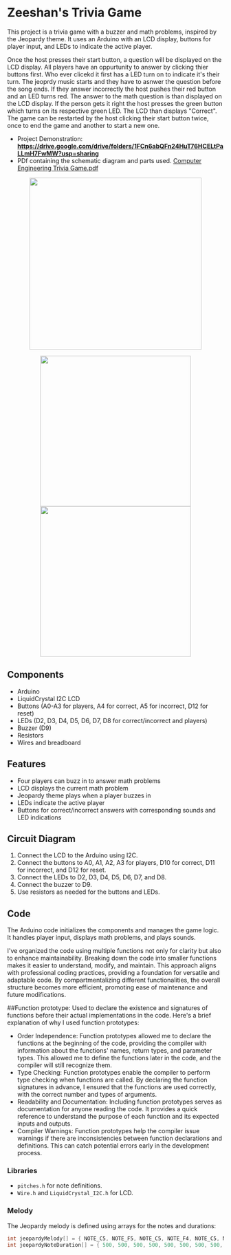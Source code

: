 # Zeeshan's Trivia Game

This project is a trivia game with a buzzer and math problems, inspired by the Jeopardy theme. It uses an Arduino with an LCD display, buttons for player input, and LEDs to indicate the active player. 

Once the host presses their start button, a question will be displayed on the LCD display. All players have an oppurtunity to answer by clicking thier buttons first. Who ever clicekd it first has a LED turn on to indicate it's their turn. The jeoprdy music starts and they have to asnwer the question before the song ends. If they answer incorrectly the host pushes their red button and an LED turns red. The answer to the math question is than displayed on the LCD display. If the person gets it right the host presses the green button which turns on its respective green LED. The LCD than displays "Correct". The game can be restarted by the host clicking their start button twice, once to end the game and another to start a new one.

- Project Demonstration: **https://drive.google.com/drive/folders/1FCn6abQFn24HuT76HCELtPaLLmH7FwMW?usp=sharing**
- PDf containing the schematic diagram and parts used.
[Computer Engineering Trivia Game.pdf](https://github.com/user-attachments/files/18613975/Computer.Engineering.Trivia.Game.pdf)

<p align="center">
  <img src="https://github.com/user-attachments/assets/22b2a614-a7ee-407b-a910-8334ddff64d1" width="400">
</p>

<p align="center">
  <img src="https://github.com/user-attachments/assets/78111205-5b96-466f-adc2-80bae90c2ec9" width="350">
  <img src="https://github.com/user-attachments/assets/403aacce-0f00-40b1-8aa9-b38b35bb858e" width="350">
</p>

## Components

- Arduino
- LiquidCrystal I2C LCD
- Buttons (A0-A3 for players, A4 for correct, A5 for incorrect, D12 for reset)
- LEDs (D2, D3, D4, D5, D6, D7, D8 for correct/incorrect and players)
- Buzzer (D9)
- Resistors
- Wires and breadboard

## Features

- Four players can buzz in to answer math problems
- LCD displays the current math problem
- Jeopardy theme plays when a player buzzes in
- LEDs indicate the active player
- Buttons for correct/incorrect answers with corresponding sounds and LED indications

## Circuit Diagram

1. Connect the LCD to the Arduino using I2C.
2. Connect the buttons to A0, A1, A2, A3 for players, D10 for correct, D11 for incorrect, and D12 for reset.
3. Connect the LEDs to D2, D3, D4, D5, D6, D7, and D8.
4. Connect the buzzer to D9.
5. Use resistors as needed for the buttons and LEDs.

## Code

The Arduino code initializes the components and manages the game logic. It handles player input, displays math problems, and plays sounds.

I've organized the code using multiple functions not only for clarity but also to enhance maintainability. Breaking down the code into smaller functions makes it easier to understand, modify, and maintain. This approach aligns with professional coding practices, providing a foundation for versatile and adaptable code. By compartmentalizing different functionalities, the overall structure becomes more efficient, promoting ease of maintenance and future modifications.

##Function prototype:
Used to declare the existence and signatures of functions before their actual implementations in the code. Here's a brief explanation of why I used function prototypes:
- Order Independence: Function prototypes allowed me to declare the functions at the beginning of the code, providing the compiler with information about the functions' names, return types, and parameter types. This allowed me to define the functions later in the code, and the compiler will still recognize them.
- Type Checking: Function prototypes enable the compiler to perform type checking when functions are called. By declaring the function signatures in advance, I ensured that the functions are used correctly, with the correct number and types of arguments.
- Readability and Documentation: Including function prototypes serves as documentation for anyone reading the code. It provides a quick reference to understand the purpose of each function and its expected inputs and outputs.
- Compiler Warnings: Function prototypes help the compiler issue warnings if there are inconsistencies between function declarations and definitions. This can catch potential errors early in the development process. 
### Libraries

- `pitches.h` for note definitions.
- `Wire.h` and `LiquidCrystal_I2C.h` for LCD.

### Melody

The Jeopardy melody is defined using arrays for the notes and durations:

```cpp
int jeopardyMelody[] = { NOTE_C5, NOTE_F5, NOTE_C5, NOTE_F4, NOTE_C5, NOTE_F5, NOTE_C5, 0, NOTE_C5, NOTE_F5, NOTE_C5, NOTE_F5, NOTE_A5, NOTE_G5, NOTE_F5, NOTE_E5, NOTE_D5, NOTE_CS5, NOTE_C5, NOTE_F5, NOTE_C5, NOTE_F4, NOTE_C5, NOTE_F5, NOTE_C5, 0, NOTE_F5, NOTE_D5, NOTE_C5, NOTE_AS4, NOTE_A4, NOTE_G4, NOTE_F4, 0 };
int jeopardyNoteDuration[] = { 500, 500, 500, 500, 500, 500, 500, 500, 500, 500, 500, 500, 750, 250, 250, 250, 250, 250, 500, 500, 500, 500, 500, 500, 500, 500, 750, 250, 500, 500, 500, 500, 500, 1500 };

